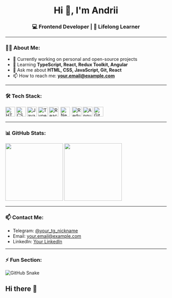 <h1 align="center">Hi 👋, I'm Andrii</h1>
<h3 align="center">💻 Frontend Developer | 🌱 Lifelong Learner</h3>

---

### 👨‍💻 About Me:
- 🔭 Currently working on personal and open-source projects  
- 🌱 Learning **TypeScript, React, Redux Toolkit, Angular**  
- 💬 Ask me about **HTML, CSS, JavaScript, Git, React**  
- 📫 How to reach me: **your.email@example.com**

---

### 🛠️ Tech Stack:

<p align="left">
  <img src="https://cdn.jsdelivr.net/gh/devicons/devicon/icons/html5/html5-original.svg" height="30" alt="HTML5" />
  <img src="https://cdn.jsdelivr.net/gh/devicons/devicon/icons/css3/css3-original.svg" height="30" alt="CSS3" />
  <img src="https://cdn.jsdelivr.net/gh/devicons/devicon/icons/javascript/javascript-original.svg" height="30" alt="JavaScript" />
  <img src="https://cdn.jsdelivr.net/gh/devicons/devicon/icons/typescript/typescript-original.svg" height="30" alt="TypeScript" />
  <img src="https://cdn.jsdelivr.net/gh/devicons/devicon/icons/react/react-original.svg" height="30" alt="React" />
  <img src="https://cdn.jsdelivr.net/gh/devicons/devicon/icons/nextjs/nextjs-original.svg" height="30" alt="Next.js" style="background-color: white; padding: 2px; border-radius: 4px;" />
  <img src="https://cdn.jsdelivr.net/gh/devicons/devicon/icons/redux/redux-original.svg" height="30" alt="Redux" />
  <img src="https://cdn.jsdelivr.net/gh/devicons/devicon/icons/angularjs/angularjs-original.svg" height="30" alt="Angular" />
  <img src="https://cdn.jsdelivr.net/gh/devicons/devicon/icons/git/git-original.svg" height="30" alt="Git" />
</p>

---

### 📊 GitHub Stats:

<p align="left">
  <img height="180em" src="https://github-readme-stats.vercel.app/api?username=your-username&show_icons=true&theme=tokyonight&hide_border=true" />
  <img height="180em" src="https://github-readme-stats.vercel.app/api/top-langs/?username=your-username&layout=compact&theme=tokyonight&hide_border=true" />
</p>

---

### 📫 Contact Me:

- Telegram: [@your_tg_nickname](https://t.me/your_tg_nickname)  
- Email: your.email@example.com  
- LinkedIn: [Your LinkedIn](https://linkedin.com/in/your-link)

---

### ⚡ Fun Section:

![GitHub Snake](https://github.com/your-username/your-username/blob/output/github-contribution-grid-snake.svg)
## Hi there 👋

<!--
**PustovoitA/PustovoitA** is a ✨ _special_ ✨ repository because its `README.md` (this file) appears on your GitHub profile.

Here are some ideas to get you started:

- 🔭 I’m currently working on ...
- 🌱 I’m currently learning ...
- 👯 I’m looking to collaborate on ...
- 🤔 I’m looking for help with ...
- 💬 Ask me about ...
- 📫 How to reach me: ...
- 😄 Pronouns: ...
- ⚡ Fun fact: ...
-->
